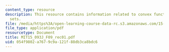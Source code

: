 ```yaml
---
content_type: resource
description: This resource contains information related to convex functions and convex
  sets.
file: /media/https%3A/open-learning-course-data-rc.s3.amazonaws.com/15-093j-optimization-methods-fall-2009/054f9802a7679c9a121f88db3ca8bdc6_MIT15_093J_F09_rec01.pdf
file_type: application/pdf
resourcetype: Document
title: MIT15_093J_F09_rec01.pdf
uid: 054f9802-a767-9c9a-121f-88db3ca8bdc6
---
```

